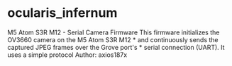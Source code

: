 # ocularis_infernum
 M5 Atom S3R M12 - Serial Camera Firmware  This firmware initializes the OV3660 camera on the M5 Atom S3R M12  * and continuously sends the captured JPEG frames over the Grove port's  * serial connection (UART). It uses a simple protocol Author: axios187x
